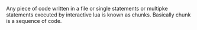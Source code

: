 Any piece of code written in a file or single statements or multipke statements executed by interactive lua is known as chunks. Basically chunk is a sequence of code.
